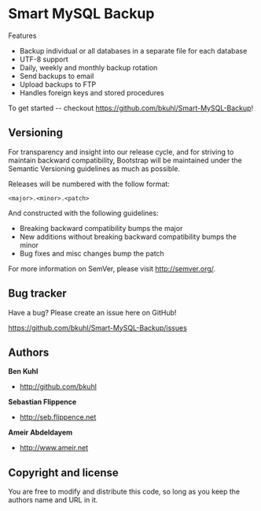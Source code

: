 Smart MySQL Backup
=================

Features

* Backup individual or all databases in a separate file for each database
* UTF-8 support
* Daily, weekly and monthly backup rotation
* Send backups to email
* Upload backups to FTP
* Handles foreign keys and stored procedures

To get started -- checkout https://github.com/bkuhl/Smart-MySQL-Backup!


Versioning
----------

For transparency and insight into our release cycle, and for striving to maintain backward compatibility, Bootstrap will be maintained under the Semantic Versioning guidelines as much as possible.

Releases will be numbered with the follow format:

`<major>.<minor>.<patch>`

And constructed with the following guidelines:

* Breaking backward compatibility bumps the major
* New additions without breaking backward compatibility bumps the minor
* Bug fixes and misc changes bump the patch

For more information on SemVer, please visit http://semver.org/.


Bug tracker
-----------

Have a bug? Please create an issue here on GitHub!

https://github.com/bkuhl/Smart-MySQL-Backup/issues


Authors
-------

**Ben Kuhl**

+ http://github.com/bkuhl

**Sebastian Flippence**

+ http://seb.flippence.net

**Ameir Abdeldayem**

+ http://www.ameir.net


Copyright and license
---------------------

You are free to modify and distribute this code, so long as you keep the authors name and URL in it.